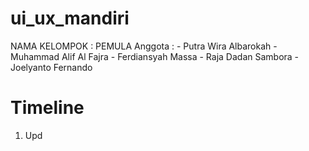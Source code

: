 # ui_ux_mandiri

NAMA KELOMPOK : PEMULA
Anggota : - Putra Wira Albarokah
          - Muhammad Alif Al Fajra
          - Ferdiansyah Massa
          - Raja Dadan Sambora
          - Joelyanto Fernando

# Timeline
1. Upd
